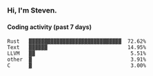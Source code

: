 ### Hi, I'm Steven.

#### Coding activity (past 7 days)
```
Rust   ▓▓▓▓▓▓▓▓▓▓▓▓▓▓▓▓▓▓▓▓▓▓▓▓▓▓▓▓▓▓  72.62%
Text   ▓▓▓▓▓▓                          14.95%
LLVM   ▓▓                               5.51%
other  ▓                                3.91%
C      ▓                                3.00%
```
